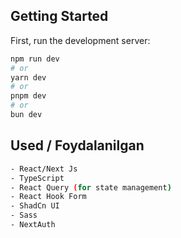 ## Getting Started

First, run the development server:

```bash
npm run dev
# or
yarn dev
# or
pnpm dev
# or
bun dev
```

## Used / Foydalanilgan

```bash
- React/Next Js
- TypeScript
- React Query (for state management)
- React Hook Form
- ShadCn UI
- Sass
- NextAuth
```
